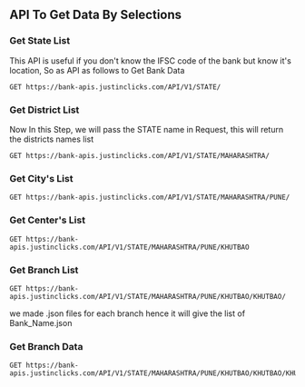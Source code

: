 ## API To Get Data By Selections

### Get State List

This API is useful if you don't know the IFSC code of the bank but know it's location, So as API as follows to Get Bank Data
```
GET https://bank-apis.justinclicks.com/API/V1/STATE/
```

### Get District List

Now In this Step, we will pass the STATE name in Request, this will return the districts names list
```
GET https://bank-apis.justinclicks.com/API/V1/STATE/MAHARASHTRA/
```

### Get City's List


```
GET https://bank-apis.justinclicks.com/API/V1/STATE/MAHARASHTRA/PUNE/
```

### Get Center's List
```
GET https://bank-apis.justinclicks.com/API/V1/STATE/MAHARASHTRA/PUNE/KHUTBAO
```

### Get Branch List

```
GET https://bank-apis.justinclicks.com/API/V1/STATE/MAHARASHTRA/PUNE/KHUTBAO/KHUTBAO/

```
we made .json files for each branch hence it will give the list of Bank_Name.json

### Get Branch Data

```
GET https://bank-apis.justinclicks.com/API/V1/STATE/MAHARASHTRA/PUNE/KHUTBAO/KHUTBAO/KHUTBHAV.json
```

